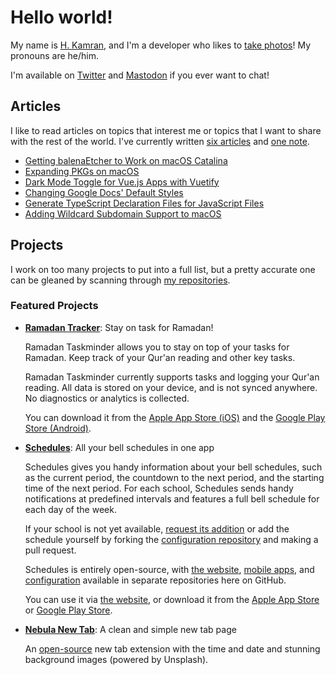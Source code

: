 # Hello world!

My name is [H. Kamran](https://hkamran.com/), and I'm a developer who likes to
[take photos](https://unsplash.com/@hkamran)! My pronouns are he/him.

I'm available on [Twitter](https://twitter.com/hkamran80) and [Mastodon](https://vmst.io/@hkamran)
if you ever want to chat!

## Articles

I like to read articles on topics that interest me or topics that I want to share
with the rest of the world. I've currently written [six articles](https://hkamran.com/articles)
and [one note](https://hkamran.com/notes).

- [Getting balenaEtcher to Work on macOS Catalina](https://hkamran.com/article/getting-balenaetcher-to-work-on-macos-catalina)
- [Expanding PKGs on macOS](https://hkamran.com/article/expanding-pkgs-on-macos)
- [Dark Mode Toggle for Vue.js Apps with Vuetify](https://hkamran.com/article/vuetify-dark-mode-toggle)
- [Changing Google Docs' Default Styles](https://hkamran.com/article/changing-google-docs-default-styles)
- [Generate TypeScript Declaration Files for JavaScript Files](https://hkamran.com/article/generate-typescript-declarations-js-files)
- [Adding Wildcard Subdomain Support to macOS](https://hkamran.com/article/adding-wildcard-subdomain-support-macos)

## Projects

I work on too many projects to put into a full list, but a pretty accurate one can
be gleaned by scanning through [my repositories](https://github.com/hkamran80?tab=repositories).

### Featured Projects

- **[Ramadan Tracker](https://13willow.com/project/ramadan-taskminder?utm_source=ghprofile)**:
  Stay on task for Ramadan!

  Ramadan Taskminder allows you to stay on top of your tasks for Ramadan. Keep track
  of your Qur'an reading and other key tasks.

  Ramadan Taskminder currently supports tasks and logging your Qur'an reading. All
  data is stored on your device, and is not synced anywhere. No diagnostics or analytics
  is collected.

  You can download it from the [Apple App Store (iOS)](https://apps.apple.com/app/apple-store/id6446471761?pt=125715921&ct=GitHub&mt=8)
  and the [Google Play Store (Android)](https://play.google.com/store/apps/details?id=com.thirteenthwillow.ramadantaskminder&utm_source=website&pcampaignid=pcampaignidMKT-Other-global-all-co-prtnr-py-PartBadge-Mar2515-1).

- **[Schedules](https://schedules.unisontech.org)**: All your bell schedules in
  one app

  Schedules gives you handy information about your bell schedules, such as the current
  period, the countdown to the next period, and the starting time of the next period.
  For each school, Schedules sends handy notifications at predefined intervals and
  features a full bell schedule for each day of the week.
  
  If your school is not yet available, [request its addition](https://go.unisontech.org/schreq)
  or add the schedule yourself by forking the
  [configuration repository](https://github.com/hkamran80/schedules-configuration)
  and making a pull request.

  Schedules is entirely open-source, with [the website](https://github.com/hkamran80/schedules),
  [mobile apps](https://github.com/hkamran80/schedules-flutter/), and [configuration](https://github.com/hkamran80/schedules-configuration)
  available in separate repositories here on GitHub.

  You can use it via [the website](https://schedules.unisontech.org), or download
  it from the [Apple App Store](https://apps.apple.com/app/apple-store/id6444194250?pt=125715921&ct=Schedules%20(Web)&mt=8)
  or [Google Play Store](https://play.google.com/store/apps/details?id=com.hkamran.schedules).

- **[Nebula New Tab](https://hkamran.com/showcase/nebula-new-tab)**: A clean and
  simple new tab page

  An [open-source](https://github.com/hkamran80/nebula-new-tab) new tab extension
  with the time and date and stunning background images (powered by Unsplash).
